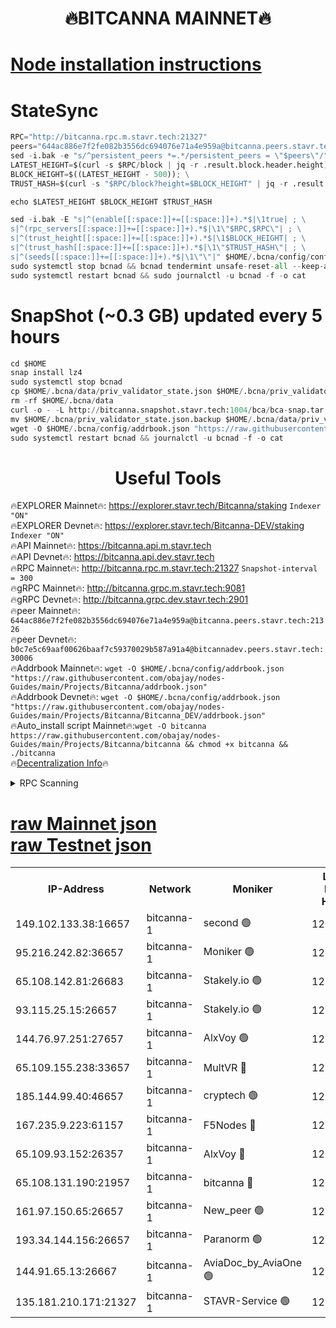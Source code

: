 <h1 align="center"> 🔥BITCANNA MAINNET🔥</h1>


[Node installation instructions](https://github.com/obajay/nodes-Guides/tree/main/Projects/Bitcanna)
=

# StateSync
```python
RPC="http://bitcanna.rpc.m.stavr.tech:21327"
peers="644ac886e7f2fe082b3556dc694076e71a4e959a@bitcanna.peers.stavr.tech:21326"
sed -i.bak -e "s/^persistent_peers *=.*/persistent_peers = \"$peers\"/" $HOME/.bcna/config/config.toml
LATEST_HEIGHT=$(curl -s $RPC/block | jq -r .result.block.header.height); \
BLOCK_HEIGHT=$((LATEST_HEIGHT - 500)); \
TRUST_HASH=$(curl -s "$RPC/block?height=$BLOCK_HEIGHT" | jq -r .result.block_id.hash)

echo $LATEST_HEIGHT $BLOCK_HEIGHT $TRUST_HASH

sed -i.bak -E "s|^(enable[[:space:]]+=[[:space:]]+).*$|\1true| ; \
s|^(rpc_servers[[:space:]]+=[[:space:]]+).*$|\1\"$RPC,$RPC\"| ; \
s|^(trust_height[[:space:]]+=[[:space:]]+).*$|\1$BLOCK_HEIGHT| ; \
s|^(trust_hash[[:space:]]+=[[:space:]]+).*$|\1\"$TRUST_HASH\"| ; \
s|^(seeds[[:space:]]+=[[:space:]]+).*$|\1\"\"|" $HOME/.bcna/config/config.toml
sudo systemctl stop bcnad && bcnad tendermint unsafe-reset-all --keep-addr-book
sudo systemctl restart bcnad && sudo journalctl -u bcnad -f -o cat
```
# SnapShot (~0.3 GB) updated every 5 hours
```python
cd $HOME
snap install lz4
sudo systemctl stop bcnad
cp $HOME/.bcna/data/priv_validator_state.json $HOME/.bcna/priv_validator_state.json.backup
rm -rf $HOME/.bcna/data
curl -o - -L http://bitcanna.snapshot.stavr.tech:1004/bca/bca-snap.tar.lz4 | lz4 -c -d - | tar -x -C $HOME/.bcna --strip-components 2
mv $HOME/.bcna/priv_validator_state.json.backup $HOME/.bcna/data/priv_validator_state.json
wget -O $HOME/.bcna/config/addrbook.json "https://raw.githubusercontent.com/obajay/nodes-Guides/main/Projects/Bitcanna/addrbook.json"
sudo systemctl restart bcnad && journalctl -u bcnad -f -o cat
```

 <h1 align="center"> Useful Tools</h1>

🔥EXPLORER Mainnet🔥:    https://explorer.stavr.tech/Bitcanna/staking          `Indexer "ON"` \
🔥EXPLORER Devnet🔥:     https://explorer.stavr.tech/Bitcanna-DEV/staking     `Indexer "ON"` \
🔥API Mainnet🔥:         https://bitcanna.api.m.stavr.tech \
🔥API Devnet🔥:          https://bitcanna.api.dev.stavr.tech \
🔥RPC Mainnet🔥:         http://bitcanna.rpc.m.stavr.tech:21327         `Snapshot-interval = 300` \
🔥gRPC Mainnet🔥:        http://bitcanna.grpc.m.stavr.tech:9081 \
🔥gRPC Devnet🔥:         http://bitcanna.grpc.dev.stavr.tech:2901 \
🔥peer Mainnet🔥:        `644ac886e7f2fe082b3556dc694076e71a4e959a@bitcanna.peers.stavr.tech:21326` \
🔥peer Devnet🔥:         `b0c7e5c69aaf00626baaf7c59370029b587a91a4@bitcannadev.peers.stavr.tech:30006` \
🔥Addrbook Mainnet🔥:    ```wget -O $HOME/.bcna/config/addrbook.json "https://raw.githubusercontent.com/obajay/nodes-Guides/main/Projects/Bitcanna/addrbook.json"``` \
🔥Addrbook Devnet🔥:    ```wget -O $HOME/.bcna/config/addrbook.json "https://raw.githubusercontent.com/obajay/nodes-Guides/main/Projects/Bitcanna/Bitcanna_DEV/addrbook.json"``` \
🔥Auto_install script Mainnet🔥:```wget -O bitcanna https://raw.githubusercontent.com/obajay/nodes-Guides/main/Projects/Bitcanna/bitcanna && chmod +x bitcanna && ./bitcanna``` \
🔥[Decentralization Info](https://github.com/obajay/StateSync-snapshots/tree/main/Projects/Bitcanna/Decentralization)🔥


<details>
<summary>RPC Scanning</summary>

<h2 align="center"> We scan nodes in real time every 4 hours. And we provide the final result of RPC endpoints.
We cannot influence the operation of these nodes in any way. </h2>


```python
If Voting Power is higher than 0 --> then the Node is a validator of the network and may be subject to attack and be a potential threat to the chain.
```
```python
We marked such validators with a red symbol
```

</details>

[raw Mainnet json](https://rpc-check.bcam.stavr.tech/bcam/rpc-bcam-result.json) \
[raw Testnet json](https://github.com/obajay/StateSync-snapshots/tree/main/Projects/Bitcanna/Rpc-Check-Testnet)
=



<table><tr><th>IP-Address</th><th>Network</th><th>Moniker</th><th>Latest Block Height</th><th>Earliest Block Height</th><th>Catching Up</th><th>Tx Index</th><th>Voting Power</th><th>Scan Time</th></tr><tr><td>149.102.133.38:16657</td><td>bitcanna-1</td><td>second 🟢</td><td>12296789</td><td>1</td><td>False</td><td>on</td><td>0</td><td>2024-01-26T06:20:02.676039685UTC</td></tr><tr><td>95.216.242.82:36657</td><td>bitcanna-1</td><td>Moniker 🟢</td><td>12296779</td><td>5776907</td><td>False</td><td>on</td><td>0</td><td>2024-01-26T06:19:01.317847081UTC</td></tr><tr><td>65.108.142.81:26683</td><td>bitcanna-1</td><td>Stakely.io 🟢</td><td>12296783</td><td>6152001</td><td>False</td><td>on</td><td>0</td><td>2024-01-26T06:19:27.704511167UTC</td></tr><tr><td>93.115.25.15:26657</td><td>bitcanna-1</td><td>Stakely.io 🟢</td><td>12296782</td><td>6520001</td><td>False</td><td>on</td><td>0</td><td>2024-01-26T06:19:21.071833400UTC</td></tr><tr><td>144.76.97.251:27657</td><td>bitcanna-1</td><td>AlxVoy 🟢</td><td>12296788</td><td>8805201</td><td>False</td><td>on</td><td>0</td><td>2024-01-26T06:19:51.931550752UTC</td></tr><tr><td>65.109.155.238:33657</td><td>bitcanna-1</td><td>MultVR 🔴</td><td>12296784</td><td>9933415</td><td>False</td><td>on</td><td>351864</td><td>2024-01-26T06:19:32.675717542UTC</td></tr><tr><td>185.144.99.40:46657</td><td>bitcanna-1</td><td>cryptech 🟢</td><td>12296778</td><td>11528001</td><td>False</td><td>on</td><td>0</td><td>2024-01-26T06:18:56.786668153UTC</td></tr><tr><td>167.235.9.223:61157</td><td>bitcanna-1</td><td>F5Nodes 🔴</td><td>12296785</td><td>12084001</td><td>False</td><td>on</td><td>570</td><td>2024-01-26T06:19:35.076911213UTC</td></tr><tr><td>65.109.93.152:26357</td><td>bitcanna-1</td><td>AlxVoy 🔴</td><td>12296789</td><td>12109301</td><td>False</td><td>on</td><td>1391725</td><td>2024-01-26T06:20:03.352494094UTC</td></tr><tr><td>65.108.131.190:21957</td><td>bitcanna-1</td><td>bitcanna 🔴</td><td>12296785</td><td>12196785</td><td>False</td><td>on</td><td>409260</td><td>2024-01-26T06:19:39.671607312UTC</td></tr><tr><td>161.97.150.65:26657</td><td>bitcanna-1</td><td>New_peer 🟢</td><td>12296783</td><td>12254001</td><td>False</td><td>on</td><td>0</td><td>2024-01-26T06:19:28.053325808UTC</td></tr><tr><td>193.34.144.156:26657</td><td>bitcanna-1</td><td>Paranorm 🟢</td><td>12296785</td><td>12271301</td><td>False</td><td>on</td><td>0</td><td>2024-01-26T06:19:40.043893097UTC</td></tr><tr><td>144.91.65.13:26667</td><td>bitcanna-1</td><td>AviaDoc_by_AviaOne 🟢</td><td>12296787</td><td>12292401</td><td>False</td><td>on</td><td>0</td><td>2024-01-26T06:19:49.078159969UTC</td></tr><tr><td>135.181.210.171:21327</td><td>bitcanna-1</td><td>STAVR-Service 🟢</td><td>12296787</td><td>12295001</td><td>False</td><td>on</td><td>0</td><td>2024-01-26T06:19:51.576420374UTC</td></tr></table>
